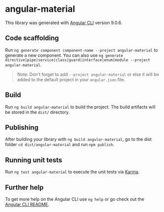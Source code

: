 # angular-material

This library was generated with [Angular CLI](https://github.com/angular/angular-cli) version 9.0.6.

## Code scaffolding

Run `ng generate component component-name --project angular-material` to generate a new component. You can also use `ng generate directive|pipe|service|class|guard|interface|enum|module --project angular-material`.
> Note: Don't forget to add `--project angular-material` or else it will be added to the default project in your `angular.json` file. 

## Build

Run `ng build angular-material` to build the project. The build artifacts will be stored in the `dist/` directory.

## Publishing

After building your library with `ng build angular-material`, go to the dist folder `cd dist/angular-material` and run `npm publish`.

## Running unit tests

Run `ng test angular-material` to execute the unit tests via [Karma](https://karma-runner.github.io).

## Further help

To get more help on the Angular CLI use `ng help` or go check out the [Angular CLI README](https://github.com/angular/angular-cli/blob/master/README.md).
